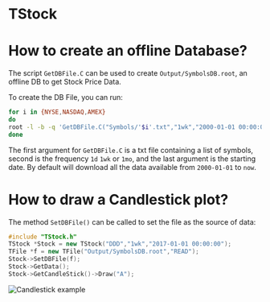 # TStock

# How to create an offline Database?

The script `GetDBFile.C` can be used to create `Output/SymbolsDB.root`, an offline DB to get Stock Price Data.

To create the DB File, you can run:

``` bash
for i in {NYSE,NASDAQ,AMEX}
do  
root -l -b -q 'GetDBFile.C("Symbols/'$i'.txt","1wk","2000-01-01 00:00:00")'
done
```
The first argument for `GetDBFile.C` is a txt file containing a list of symbols, second is the frequency `1d` `1wk` or `1mo`, and the last argument is the starting date. By default will download all the data available from `2000-01-01` to `now`.

# How to draw a Candlestick plot?

The method `SetDBFile()` can be called to set the file as the source of data:

``` c++
#include "TStock.h"
TStock *Stock = new TStock("DDD","1wk","2017-01-01 00:00:00");
TFile *f = new TFile("Output/SymbolsDB.root","READ");
Stock->SetDBFile(f);
Stock->GetData();
Stock->GetCandleStick()->Draw("A");
```

![Candlestick example](https://i.imgur.com/MNdmjq6.png)

